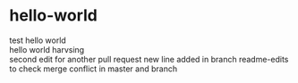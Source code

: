 # hello-world
test hello world <br/>
hello world harvsing
<br/>
second edit for another pull request
new line added in branch readme-edits to check merge conflict in master and branch
